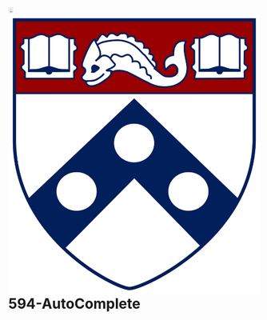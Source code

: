 <img src="https://github.com/shruti0085/594-AutoComplete/blob/master/Media/icon.png" align="left" width="10" hieght="10"> <img src="https://github.com/shruti0085/594-AutoComplete/blob/master/Media/shield-only-RGB-4k.png" align="right" />


# 594-AutoComplete

